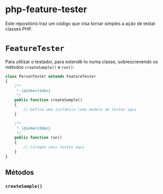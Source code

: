 # php-feature-tester

Este repositório traz um código que visa tornar simples a ação de testar classes PHP.

# `FeatureTester`

Para utilizar o testador, para estendê-lo numa classe, sobrescrevendo os métodos `createSample()` e `run()`:

```php
class PersonTester extends FeatureTester
{
    /**
     * {@inheritdoc}
     */
    public function createSample()
    {
        // Defina uma instância como modelo de testes aqui
    }

    /**
     * {@inheritdoc}
     */
    public function run()
    {
        // Coloque seus testes aqui
    }
}
```

## Métodos

### `createSample()`

